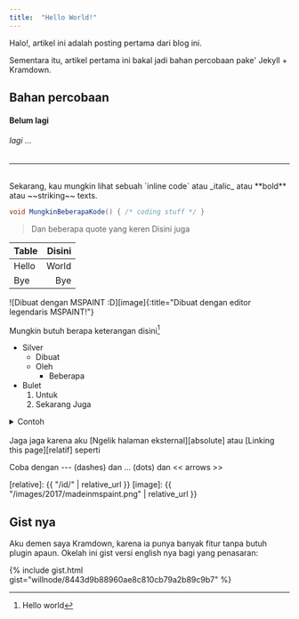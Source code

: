 ```yaml
---
title:  "Hello World!"
---
```


Halo!, artikel ini adalah posting pertama dari blog ini.

Sementara itu, artikel pertama ini  bakal jadi bahan percobaan pake' Jekyll + Kramdown.

<!-- Ini adalah HTML comment, tapi juga bisa kok -->
<!-- Lihat http://wellosoft.net/blog/en/2017/hello-world.html untuk preview -->

## Bahan percobaan
#### Belum lagi
###### lagi ...

***
<br>
Sekarang, kau  mungkin lihat sebuah `inline code` atau _italic_ atau **bold** atau ~~striking~~ texts.

```cs
void MungkinBeberapaKode() { /* coding stuff */ }
```

> Dan beberapa quote yang keren
> Disini juga

| Table | Disini |
|:--|--:|
|Hello|World|
|Bye|Bye|

![Dibuat dengan MSPAINT :D][image]{:title="Dibuat dengan editor legendaris MSPAINT!"}

Mungkin butuh berapa keterangan disini[^1]

* Silver
  + Dibuat
  + Oleh
    - Beberapa
* Bulet
  1. Untuk
  2. Sekarang
     Juga

<details><summary>Contoh</summary>
<code>dari sebuah spoiler</code></details>
<br>
Jaga jaga karena aku [Ngelik halaman eksternal][absolute] atau [Linking this page][relatif] seperti <http://github.com>

Coba dengan --- (dashes) dan ... (dots) dan << arrows >>

[absolute]: https://github.com/
[relative]: {{ "/id/" | relative_url }}
[image]: {{ "/images/2017/madeinmspaint.png" | relative_url }}
[^1]: Hello world

## Gist nya

Aku demen saya Kramdown, karena ia punya banyak fitur tanpa butuh plugin apaun. Okelah ini gist versi english nya bagi yang penasaran:

{% include gist.html gist="willnode/8443d9b88960ae8c810cb79a2b89c9b7" %}
